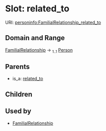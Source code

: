 
# Slot: related_to




URI: [personinfo:FamilialRelationship_related_to](https://w3id.org/linkml/examples/personinfo/FamilialRelationship_related_to)


## Domain and Range

[FamilialRelationship](FamilialRelationship.md) &#8594;  <sub>1..1</sub> [Person](Person.md)

## Parents

 *  is_a: [related_to](related_to.md)

## Children


## Used by

 * [FamilialRelationship](FamilialRelationship.md)

